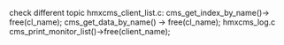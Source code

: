 check different topic
hmxcms_client_list.c:
cms_get_index_by_name()-> free(cl_name);
cms_get_data_by_name() -> free(cl_name);
hmxcms_log.c
cms_print_monitor_list()->free(client_name);
